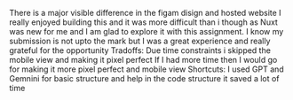 There is a major visible difference in the figam disign and hosted website 
I really enjoyed building this and it was more difficult than i though as Nuxt was new for me and I am glad to explore it with this assignment.
I know my submission is not upto the mark but I was a great experience and really grateful for the opportunity 
Tradoffs: Due time constraints i skipped the mobile view and making it pixel perfect 
If I had more time then I would go for making it more pixel perfect and mobile view 
Shortcuts: I used GPT and Gemnini for basic structure and help in the code structure it saved a lot of time 

